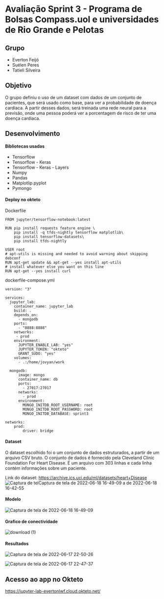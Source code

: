 # Avaliação Sprint 3 - Programa de Bolsas Compass.uol e universidades de Rio Grande e Pelotas

## Grupo
- Everton Feijó
- Suélen Peres
- Tatieli Silveira

## Objetivo
O grupo definiu o uso de um dataset com dados de um conjunto de pacientes, que será usado como base, para ver a probabilidade de doença cardiaca. A partir desses dados, será treinada uma rede neural para a previsão, onde uma pessoa poderá ver a porcentagem de risco de ter uma doença cardiaca.

## Desenvolvimento
#### Bibliotecas usadas
- Tensorflow
- Tensorflow - Keras
- Tensorflow - Keras - Layers
- Numpy
- Pandas
- Matplotlip.pyplot
- Pymongo

#### Deploy no okteto
Dockerfile
```
FROM jupyter/tensorflow-notebook:latest

RUN pip install requests feature_engine \
    pip install -q tfds-nightly tensorflow matplotlib\
    pip install tensorflow-datasets\
    pip install tfds-nightly

USER root
# apt-utils is missing and needed to avoid warning about skipping debconf
RUN apt-get update && apt-get --yes install apt-utils
# install whatever else you want on this line
RUN apt-get --yes install curl
```

dockerfile-compose.yml
```
version: "3"

services: 
  jupyter_lab:
    container_name: jupyter_lab
    build: .
    depends_on:
      - mongodb
    ports:
      - "8888:8888"
    networks:
     - prod
    environment:
      JUPYTER_ENABLE_LAB: "yes"
      JUPYTER_TOKEN: "okteto"
      GRANT_SUDO: "yes"
    volumes: 
      - .:/home/jovyan/work

  mongodb:
      image: mongo
      container_name: db
      ports: 
        - 27017:27017
      networks:
        - prod
      environment:
        MONGO_INITDB_ROOT_USERNAME: root
        MONGO_INITDB_ROOT_PASSWORD: root
        MONGO_INITDB_DATABASE: sprint3

networks: 
    prod:
        driver: bridge
```

#### Dataset
O dataset escolhido foi o um conjunto de dados estruturados, a partir de um arquivo CSV bruto. O conjunto de dados é fornecido pela Cleveland Clinic Foundation For Heart Disease. É um arquivo com 303 linhas e cada linha contém informações sobre um paciente.

Link do dataset: https://archive.ics.uci.edu/ml/datasets/heart+Disease
![Captura de tel![Captura de tela de 2022-06-18 16-49-09](https://user-images.githubusercontent.com/29054252/174455171-65b4bce6-4465-4d23-ac58-4f0db6f703e5.png)
a de 2022-06-18 16-42-55](https://user-images.githubusercontent.com/29054252/174454947-4b6f9c26-49ff-4404-9c49-c83936dae311.png)

#### Modelo 

![Captura de tela de 2022-06-18 16-49-09](https://user-images.githubusercontent.com/29054252/174455191-1c3d74eb-9578-4315-b58f-a620d9997451.png)

#### Grafico de conectividade

![download (1)](https://user-images.githubusercontent.com/29054252/174455280-58ac115d-d6e5-4c30-81c2-b3d27b4cc605.png)

#### Resultados

![Captura de tela de 2022-06-17 22-50-26](https://user-images.githubusercontent.com/29054252/174455307-51b67828-af36-4b63-8e53-8f5299d94027.png)


![Captura de tela de 2022-06-17 22-47-37](https://user-images.githubusercontent.com/29054252/174455309-230bd800-8571-406a-9741-875817e42b16.png)

## Acesso ao app no Okteto
https://jupyter-lab-evertonlwf.cloud.okteto.net/
